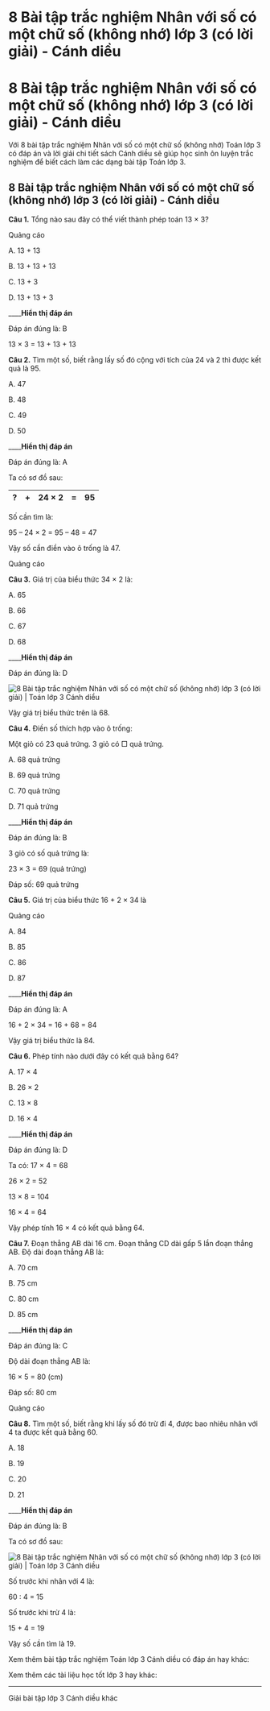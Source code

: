 # 8 Bài tập trắc nghiệm Nhân với số có một chữ số (không nhớ) lớp 3 (có lời giải) - Cánh diều

# 8 Bài tập trắc nghiệm Nhân với số có một chữ số (không nhớ) lớp 3 (có lời giải) - Cánh diều

Với 8 bài tập trắc nghiệm Nhân với số có một chữ số (không nhớ) Toán lớp 3 có đáp án và lời giải chi tiết sách Cánh diều sẽ giúp học sinh ôn luyện trắc nghiệm để biết cách làm các dạng bài tập Toán lớp 3.

## 8 Bài tập trắc nghiệm Nhân với số có một chữ số (không nhớ) lớp 3 (có lời giải) - Cánh diều

**Câu 1.** Tổng nào sau đây có thể viết thành phép toán 13 × 3?

Quảng cáo

A. 13 + 13

B. 13 + 13 + 13

C. 13 + 3

D. 13 + 13 + 3

____**Hiển thị đáp án**

Đáp án đúng là: B

13 × 3 = 13 + 13 + 13

**Câu 2.** Tìm một số, biết rằng lấy số đó cộng với tích của 24 và 2 thì được kết quả là 95. 

A. 47

B. 48

C. 49

D. 50

____**Hiển thị đáp án**

Đáp án đúng là: A

Ta có sơ đồ sau:

? |  \+  |  24 × 2  |  =  |  95  
---|---|---|---|---  
  
Số cần tìm là:

95 – 24 × 2 = 95 – 48 = 47

Vậy số cần điền vào ô trống là 47.

Quảng cáo

**Câu 3.** Giá trị của biểu thức 34 × 2 là: 

A. 65

B. 66

C. 67

D. 68

____**Hiển thị đáp án**

Đáp án đúng là: D

![8 Bài tập trắc nghiệm Nhân với số có một chữ số \(không nhớ\) lớp 3 \(có lời giải\) | Toán lớp 3 Cánh diều](https://vietjack.com/toan-3-cd/images/trac-nghiem-nhan-voi-so-co-mot-chu-so-khong-nho-a.PNG)

Vậy giá trị biểu thức trên là 68.

**Câu 4.** Điền số thích hợp vào ô trống:

Một giỏ có 23 quả trứng. 3 giỏ có □ quả trứng.

A. 68 quả trứng

B. 69 quả trứng 

C. 70 quả trứng

D. 71 quả trứng

____**Hiển thị đáp án**

Đáp án đúng là: B 

3 giỏ có số quả trứng là:

23 × 3 = 69 (quả trứng)

Đáp số: 69 quả trứng 

**Câu 5.** Giá trị của biểu thức 16 + 2 × 34 là

Quảng cáo

A. 84

B. 85

C. 86

D. 87

____**Hiển thị đáp án**

Đáp án đúng là: A

16 + 2 × 34 = 16 + 68 = 84

Vậy giá trị biểu thức là 84.

**Câu 6.** Phép tính nào dưới đây có kết quả bằng 64?

A. 17 × 4

B. 26 × 2

C. 13 × 8

D. 16 × 4

____**Hiển thị đáp án**

Đáp án đúng là: D

Ta có: 17 × 4 = 68

26 × 2 = 52

13 × 8 = 104

16 × 4 = 64

Vậy phép tính 16 × 4 có kết quả bằng 64.

**Câu 7.** Đoạn thẳng AB dài 16 cm. Đoạn thẳng CD dài gấp 5 lần đoạn thẳng AB. Độ dài đoạn thẳng AB là:

A. 70 cm

B. 75 cm

C. 80 cm

D. 85 cm

____**Hiển thị đáp án**

Đáp án đúng là: C

Độ dài đoạn thẳng AB là:

16 × 5 = 80 (cm)

Đáp số: 80 cm

Quảng cáo

**Câu 8.** Tìm một số, biết rằng khi lấy số đó trừ đi 4, được bao nhiêu nhân với 4 ta được kết quả bằng 60.

A. 18

B. 19

C. 20

D. 21

____**Hiển thị đáp án**

Đáp án đúng là: B

Ta có sơ đồ sau:

![8 Bài tập trắc nghiệm Nhân với số có một chữ số \(không nhớ\) lớp 3 \(có lời giải\) | Toán lớp 3 Cánh diều](https://vietjack.com/toan-3-cd/images/trac-nghiem-nhan-voi-so-co-mot-chu-so-khong-nho.PNG)

Số trước khi nhân với 4 là:

60 : 4 = 15 

Số trước khi trừ 4 là:

15 + 4 = 19

Vậy số cần tìm là 19.

Xem thêm bài tập trắc nghiệm Toán lớp 3 Cánh diều có đáp án hay khác:

Xem thêm các tài liệu học tốt lớp 3 hay khác:

* * *

Giải bài tập lớp 3 Cánh diều khác
